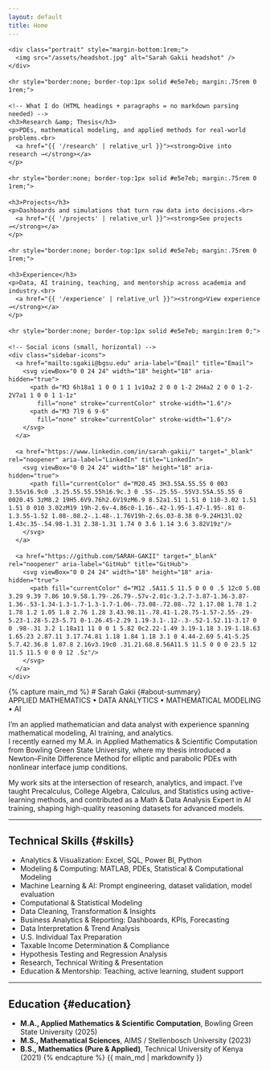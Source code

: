 ```yaml
---
layout: default
title: Home
---
```


<div class="page-shell">
  <!-- LEFT: sticky sidebar (headshot + what I do) -->
  <aside class="sidebar">

    <div class="portrait" style="margin-bottom:1rem;">
      <img src="/assets/headshot.jpg" alt="Sarah Gakii headshot" />
    </div>

    <hr style="border:none; border-top:1px solid #e5e7eb; margin:.75rem 0 1rem;">

    <!-- What I do (HTML headings + paragraphs = no markdown parsing needed) -->
    <h3>Research &amp; Thesis</h3>
    <p>PDEs, mathematical modeling, and applied methods for real-world problems.<br>
      <a href="{{ '/research' | relative_url }}"><strong>Dive into research →</strong></a>
    </p>

    <hr style="border:none; border-top:1px solid #e5e7eb; margin:.75rem 0 1rem;">

    <h3>Projects</h3>
    <p>Dashboards and simulations that turn raw data into decisions.<br>
      <a href="{{ '/projects' | relative_url }}"><strong>See projects →</strong></a>
    </p>

    <hr style="border:none; border-top:1px solid #e5e7eb; margin:.75rem 0 1rem;">

    <h3>Experience</h3>
    <p>Data, AI training, teaching, and mentorship across academia and industry.<br>
      <a href="{{ '/experience' | relative_url }}"><strong>View experience →</strong></a>
    </p>

    <hr style="border:none; border-top:1px solid #e5e7eb; margin:1rem 0;">

    <!-- Social icons (small, horizontal) -->
    <div class="sidebar-icons">
      <a href="mailto:sgakii@bgsu.edu" aria-label="Email" title="Email">
        <svg viewBox="0 0 24 24" width="18" height="18" aria-hidden="true">
          <path d="M3 6h18a1 1 0 0 1 1 1v10a2 2 0 0 1-2 2H4a2 2 0 0 1-2-2V7a1 1 0 0 1 1-1z"
            fill="none" stroke="currentColor" stroke-width="1.6"/>
          <path d="M3 7l9 6 9-6"
            fill="none" stroke="currentColor" stroke-width="1.6"/>
        </svg>
      </a>

      <a href="https://www.linkedin.com/in/sarah-gakii/" target="_blank" rel="noopener" aria-label="LinkedIn" title="LinkedIn">
        <svg viewBox="0 0 24 24" width="18" height="18" aria-hidden="true">
          <path fill="currentColor" d="M20.45 3H3.55A.55.55 0 003 3.55v16.9c0 .3.25.55.55.55h16.9c.3 0 .55-.25.55-.55V3.55A.55.55 0 0020.45 3zM8.2 19H5.6V9.76h2.6V19zM6.9 8.52a1.51 1.51 0 110-3.02 1.51 1.51 0 010 3.02zM19 19h-2.6v-4.86c0-1.16-.42-1.95-1.47-1.95-.81 0-1.3.55-1.52 1.08-.08.2-.1.48-.1.76V19h-2.6s.03-8.38 0-9.24H13l.02 1.43c.35-.54.98-1.31 2.38-1.31 1.74 0 3.6 1.14 3.6 3.82V19z"/>
        </svg>
      </a>

      <a href="https://github.com/SARAH-GAKII" target="_blank" rel="noopener" aria-label="GitHub" title="GitHub">
        <svg viewBox="0 0 24 24" width="18" height="18" aria-hidden="true">
          <path fill="currentColor" d="M12 .5A11.5 11.5 0 0 0 .5 12c0 5.08 3.29 9.39 7.86 10.9.58.1.79-.26.79-.57v-2.01c-3.2.7-3.87-1.36-3.87-1.36-.53-1.34-1.3-1.7-1.3-1.7-1.06-.73.08-.72.08-.72 1.17.08 1.78 1.2 1.78 1.2 1.05 1.8 2.76 1.28 3.43.98.11-.78.41-1.28.75-1.57-2.55-.29-5.23-1.28-5.23-5.71 0-1.26.45-2.29 1.19-3.1-.12-.3-.52-1.52.11-3.17 0 0 .98-.31 3.2 1.18a11 11 0 0 1 5.82 0c2.22-1.49 3.19-1.18 3.19-1.18.63 1.65.23 2.87.11 3.17.74.81 1.18 1.84 1.18 3.1 0 4.44-2.69 5.41-5.25 5.7.42.36.8 1.07.8 2.16v3.19c0 .31.21.68.8.56A11.5 11.5 0 0 0 23.5 12 11.5 11.5 0 0 0 12 .5z"/>
        </svg>
      </a>
    </div>
  </aside>

  <!-- RIGHT: main content -->
  <div class="content">
    {% capture main_md %}
# <span class="accent">Sarah Gakii</span> {#about-summary}
<div class="tagline-animate"> APPLIED MATHEMATICS • DATA ANALYTICS • MATHEMATICAL MODELING • AI </div>


I’m an applied mathematician and data analyst with experience spanning mathematical modeling, AI training, and analytics.  
I recently earned my M.A. in Applied Mathematics & Scientific Computation from Bowling Green State University, where my thesis introduced a Newton–Finite Difference Method for elliptic and parabolic PDEs with nonlinear interface jump conditions.

My work sits at the intersection of research, analytics, and impact. I’ve taught Precalculus, College Algebra, Calculus, and Statistics using active-learning methods, and contributed as a Math & Data Analysis Expert in AI training, shaping high-quality reasoning datasets for advanced models.

---

## Technical Skills {#skills}
- Analytics & Visualization: Excel, SQL, Power BI, Python  
- Modeling & Computing: MATLAB, PDEs, Statistical & Computational Modeling  
- Machine Learning & AI: Prompt engineering, dataset validation, model evaluation   
- Computational & Statistical Modeling  
- Data Cleaning, Transformation & Insights  
- Business Analytics & Reporting: Dashboards, KPIs, Forecasting  
- Data Interpretation & Trend Analysis  
- U.S. Individual Tax Preparation  
- Taxable Income Determination & Compliance  
- Hypothesis Testing and Regression Analysis  
- Research, Technical Writing & Presentation  
- Education & Mentorship: Teaching, active learning, student support  

---

## Education {#education}
- **M.A., Applied Mathematics & Scientific Computation**, Bowling Green State University (2025)  
- **M.S., Mathematical Sciences**, AIMS / Stellenbosch University (2023)  
- **B.S., Mathematics (Pure & Applied)**, Technical University of Kenya (2021)
    {% endcapture %}
    {{ main_md | markdownify }}
  </div>
</div>
